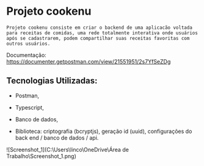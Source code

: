 <h1>Projeto cookenu</h1>


```
Projeto cookenu consiste em criar o backend de uma aplicacão voltada para receitas de comidas, uma rede totalmente interativa onde usuários após se cadastrarem, podem compartilhar suas receitas favoritas com outros usuários.
```


Documentação: https://documenter.getpostman.com/view/21551951/2s7YfSeZDg


## Tecnologias Utilizadas: 

- Postman,

- Typescript,

- Banco de dados,

- Biblioteca: criptografia (bcryptjs), geração id (uuid), configurações do back end / banco de dados / api.

  


![Screenshot_1](C:\Users\linco\OneDrive\Área de Trabalho\Screenshot_1.png)
